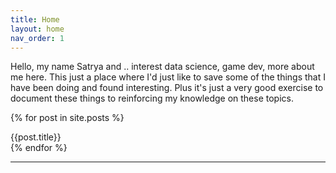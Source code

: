 ```yaml
---
title: Home
layout: home
nav_order: 1
---
```


Hello, my name Satrya and .. interest data science, game dev, more about me here. This just a place where I'd just like to save some of the things that I have been doing and found interesting. Plus it's just a very good exercise to document these things to reinforcing my knowledge on these topics.
<p>
{% for post in site.posts %}
    <div>
    {{post.title}}
    </div>
{% endfor %}
</p>

<!-- {% for post in posts %}
    {{ post.title }} asdf
{% endfor %} -->

<!-- This is a *bare-minimum* template to create a Jekyll site that uses the [Just the Docs] theme. You can easily set the created site to be published on [GitHub Pages] – the [README] file explains how to do that, along with other details. -->

<!-- If [Jekyll] is installed on your computer, you can also build and preview the created site *locally*. This lets you test changes before committing them, and avoids waiting for GitHub Pages.[^1] And you will be able to deploy your local build to a different platform than GitHub Pages. -->


----

[^1]: [It can take up to 10 minutes for changes to your site to publish after you push the changes to GitHub](https://docs.github.com/en/pages/setting-up-a-github-pages-site-with-jekyll/creating-a-github-pages-site-with-jekyll#creating-your-site).

[Just the Docs]: https://just-the-docs.github.io/just-the-docs/
[GitHub Pages]: https://docs.github.com/en/pages
[README]: https://github.com/just-the-docs/just-the-docs-template/blob/main/README.md
[Jekyll]: https://jekyllrb.com
[GitHub Pages / Actions workflow]: https://github.blog/changelog/2022-07-27-github-pages-custom-github-actions-workflows-beta/
[use this template]: https://github.com/just-the-docs/just-the-docs-template/generate

